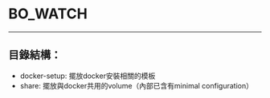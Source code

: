 # BO_WATCH
--------

## 目錄結構：
  - docker-setup: 擺放docker安裝相關的模板
  - share: 擺放與docker共用的volume（內部已含有minimal configuration）